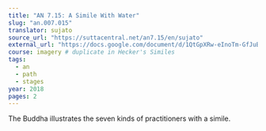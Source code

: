 ```yaml
---
title: "AN 7.15: A Simile With Water"
slug: "an.007.015"
translator: sujato
source_url: "https://suttacentral.net/an7.15/en/sujato"
external_url: "https://docs.google.com/document/d/1QtGpXRw-eInoTm-GfJuB9oM9LE7-9Qqx03GHdzvGHLQ/edit"
course: imagery # duplicate in Hecker's Similes
tags:
  - an
  - path
  - stages
year: 2018
pages: 2
---
```


The Buddha illustrates the seven kinds of practitioners with a simile.
